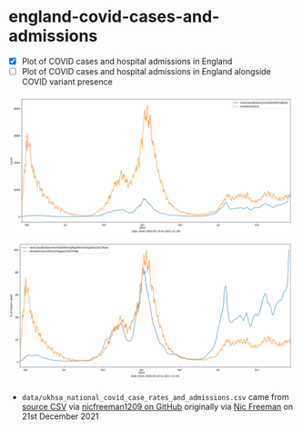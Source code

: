# england-covid-cases-and-admissions

- [x] Plot of COVID cases and hospital admissions in England
- [ ] Plot of COVID cases and hospital admissions in England alongside COVID variant presence

![](https://raw.githubusercontent.com/lmmx/england-covid-cases-and-admissions/master/rolling_cases_abs_and_admissions.png)
![](https://raw.githubusercontent.com/lmmx/england-covid-cases-and-admissions/master/rolling_cases_percentage_and_admissions.png)

- `data/ukhsa_national_covid_case_rates_and_admissions.csv` came from
  [source CSV](https://api.coronavirus.data.gov.uk/v2/data?areaType=nation&areaCode=E92000001&metric=newAdmissions&metric=newCasesBySpecimenDate&format=csv)
  via [nicfreeman1209 on GitHub](https://github.com/nicfreeman1209/covid-19/blob/main/conv-estimator/conv_estimator_direct.ipynb)
  originally via [Nic Freeman](https://twitter.com/nicfreeman1209/status/1472966382719574023)
  on 21st December 2021
